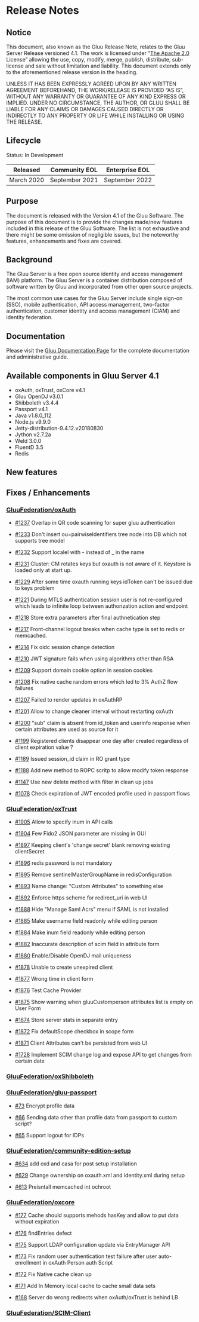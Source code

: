 # Release Notes

## Notice

This document, also known as the Gluu Release Note, 
relates to the Gluu Server Release versioned 4.1. The work is licensed under “[The Apache 2.0](https://www.apache.org/licenses/LICENSE-2.0) License” allowing the use, copy, modify, merge, publish, distribute, sub-license and sale without limitation and liability. This document extends only to the aforementioned release version in the heading.

UNLESS IT HAS BEEN EXPRESSLY AGREED UPON BY ANY WRITTEN AGREEMENT BEFOREHAND, THE WORK/RELEASE IS PROVIDED “AS IS”, WITHOUT ANY WARRANTY OR GUARANTEE OF ANY KIND EXPRESS OR IMPLIED. UNDER NO CIRCUMSTANCE, THE AUTHOR, OR GLUU SHALL BE LIABLE FOR ANY CLAIMS OR DAMAGES CAUSED DIRECTLY OR INDIRECTLY TO ANY PROPERTY OR LIFE WHILE INSTALLING OR USING THE RELEASE.

## Lifecycle

Status: In Development

| Released | Community EOL | Enterprise EOL |
| --- | --- | --- |
| March 2020 | September 2021 | September 2022 |

## Purpose

The document is released with the Version 4.1 of the Gluu Software. The purpose of this document is to provide the changes made/new features included in this release of the Gluu Software. The list is not exhaustive and there might be some omission of negligible issues, but the noteworthy features, enhancements and fixes are covered. 

## Background

The Gluu Server is a free open source identity and access management (IAM) platform. The Gluu Server is a container distribution composed of software written by Gluu and incorporated from other open source projects. 

The most common use cases for the Gluu Server include single sign-on (SSO), mobile authentication, API access management, two-factor authentication, customer identity and access management (CIAM) and identity federation.

## Documentation

Please visit the [Gluu Documentation Page](http://www.gluu.org/docs/ce) for the complete 
documentation and administrative guide. 

## Available components in Gluu Server 4.1
- oxAuth, oxTrust, oxCore v4.1
- Gluu OpenDJ v3.0.1
- Shibboleth v3.4.4
- Passport v4.1
- Java v1.8.0_112
- Node.js v9.9.0
- Jetty-distribution-9.4.12.v20180830
- Jython v2.7.2a
- Weld 3.0.0
- FluentD 3.5
- Redis

## New features

## Fixes / Enhancements
### [GluuFederation/oxAuth](https://github.com/GluuFederation/oxAuth/issues?utf8=?&q=is%3Aissue+milestone%3A4.1+)

- [#1237](https://github.com/GluuFederation/oxAuth/issues/1237) Overlap in QR code scanning for super gluu authentication

- [#1233](https://github.com/GluuFederation/oxAuth/issues/1233) Don't insert ou=pairwiseIdentifiers tree node into DB which not supports tree model

- [#1232](https://github.com/GluuFederation/oxAuth/issues/1232) Support localel with - instead of _ in the name

- [#1231](https://github.com/GluuFederation/oxAuth/issues/1231) Cluster: CM rotates keys but oxauth is not aware of it. Keystore is loaded only at start up.

- [#1229](https://github.com/GluuFederation/oxAuth/issues/1229) After some time oxauth running keys idToken can't be issued due to keys problem

- [#1221](https://github.com/GluuFederation/oxAuth/issues/1221) During MTLS authentication session user is not re-configured which leads to infinite loop between authorization action and endpoint

- [#1218](https://github.com/GluuFederation/oxAuth/issues/1218) Store extra parameters after final authnetication step

- [#1217](https://github.com/GluuFederation/oxAuth/issues/1217) Front-channel logout breaks when cache type is set to redis or memcached.

- [#1214](https://github.com/GluuFederation/oxAuth/issues/1214) Fix oidc session change detection

- [#1210](https://github.com/GluuFederation/oxAuth/issues/1210) JWT signature fails when using algorithms other than RSA

- [#1209](https://github.com/GluuFederation/oxAuth/issues/1209) Support domain cookie option in session cookies

- [#1208](https://github.com/GluuFederation/oxAuth/issues/1208) Fix native cache random errors which led to 3% AuthZ flow failures

- [#1207](https://github.com/GluuFederation/oxAuth/issues/1207) Failed to render updates in oxAuthRP

- [#1201](https://github.com/GluuFederation/oxAuth/issues/1201) Allow to change cleaner interval without restarting oxAuth

- [#1200](https://github.com/GluuFederation/oxAuth/issues/1200) "sub" claim is absent from id_token and userinfo response when certain attributes are used as source for it

- [#1199](https://github.com/GluuFederation/oxAuth/issues/1199) Registered clients disappear one day after created regardless of client expiration value ?

- [#1189](https://github.com/GluuFederation/oxAuth/issues/1189) Issued session_id claim in RO grant type

- [#1188](https://github.com/GluuFederation/oxAuth/issues/1188) Add new method to ROPC scritp to allow modify token response

- [#1147](https://github.com/GluuFederation/oxAuth/issues/1147) Use new delete method with filter in clean up jobs

- [#1078](https://github.com/GluuFederation/oxAuth/issues/1078) Check expiration of JWT encoded profile used in passport flows

### [GluuFederation/oxTrust](https://github.com/GluuFederation/oxTrust/issues?utf8=?&q=is%3Aissue+milestone%3A4.1+)

- [#1905](https://github.com/GluuFederation/oxTrust/issues/1905) Allow to specify inum in API calls

- [#1904](https://github.com/GluuFederation/oxTrust/issues/1904) Few Fido2 JSON parameter are missing in GUI

- [#1897](https://github.com/GluuFederation/oxTrust/issues/1897) Keeping client's 'change secret' blank removing existing clientSecret

- [#1896](https://github.com/GluuFederation/oxTrust/issues/1896) redis password is not mandatory

- [#1895](https://github.com/GluuFederation/oxTrust/issues/1895) Remove sentinelMasterGroupName in redisConfiguration

- [#1893](https://github.com/GluuFederation/oxTrust/issues/1893) Name change: "Custom Attributes" to something else

- [#1892](https://github.com/GluuFederation/oxTrust/issues/1892) Enforce https scheme for redirect_uri in web UI

- [#1888](https://github.com/GluuFederation/oxTrust/issues/1888) Hide "Manage Saml Acrs" menu if SAML is not installed

- [#1885](https://github.com/GluuFederation/oxTrust/issues/1885) Make username field readonly while editing person

- [#1884](https://github.com/GluuFederation/oxTrust/issues/1884) Make inum field readonly while editing person

- [#1882](https://github.com/GluuFederation/oxTrust/issues/1882) Inaccurate description of scim field in attribute form

- [#1880](https://github.com/GluuFederation/oxTrust/issues/1880) Enable/Disable OpenDJ mail uniqueness

- [#1878](https://github.com/GluuFederation/oxTrust/issues/1878) Unable to create unexpired client

- [#1877](https://github.com/GluuFederation/oxTrust/issues/1877) Wrong time in client form

- [#1876](https://github.com/GluuFederation/oxTrust/issues/1876) Test Cache Provider

- [#1875](https://github.com/GluuFederation/oxTrust/issues/1875) Show warning when gluuCustomperson attributes list is empty on User Form

- [#1874](https://github.com/GluuFederation/oxTrust/issues/1874) Store server stats in separate entry

- [#1872](https://github.com/GluuFederation/oxTrust/issues/1872) Fix defaultScope checkbox in scope form

- [#1871](https://github.com/GluuFederation/oxTrust/issues/1871) Client Attributes can't be persisted from web UI

- [#1728](https://github.com/GluuFederation/oxTrust/issues/1728) Implement SCIM change log and expose API to get changes from certain date

### [GluuFederation/oxShibboleth](https://github.com/GluuFederation/oxShibboleth/issues?utf8=?&q=is%3Aissue+milestone%3A4.1+)

### [GluuFederation/gluu-passport](https://github.com/GluuFederation/gluu-passport/issues?utf8=?&q=is%3Aissue+milestone%3A4.1+)

- [#73](https://github.com/GluuFederation/gluu-passport/issues/73) Encrypt profile data

- [#66](https://github.com/GluuFederation/gluu-passport/issues/66) Sending data other than profile data from passport to custom script?

- [#65](https://github.com/GluuFederation/gluu-passport/issues/65) Support logout for IDPs

### [GluuFederation/community-edition-setup](https://github.com/GluuFederation/community-edition-setup/issues?utf8=?&q=is%3Aissue+milestone%3A4.1+)

- [#634](https://github.com/GluuFederation/community-edition-setup/issues/634) add oxd and casa for post setup installation

- [#629](https://github.com/GluuFederation/community-edition-setup/issues/629) Change ownership on oxauth.xml and identity.xml during setup

- [#613](https://github.com/GluuFederation/community-edition-setup/issues/613) Preisntall memcached int ochroot

### [GluuFederation/oxcore](https://github.com/GluuFederation/oxcore/issues?utf8=?&q=is%3Aissue+milestone%3A4.1+)

- [#177](https://github.com/GluuFederation/oxCore/issues/177) Cache should supports mehods hasKey and allow to put data without expiration

- [#176](https://github.com/GluuFederation/oxCore/issues/176) findEntries defect

- [#175](https://github.com/GluuFederation/oxCore/issues/175) Support LDAP configuration update via EntryManager API

- [#173](https://github.com/GluuFederation/oxCore/issues/173) Fix random user authentication test failure after user auto-enrollment in oxAuth Person auth Script

- [#172](https://github.com/GluuFederation/oxCore/issues/172) Fix Native cache clean up

- [#171](https://github.com/GluuFederation/oxCore/issues/171) Add In Memory local cache to cache small data sets

- [#168](https://github.com/GluuFederation/oxCore/issues/168) Server do wrong redirects when oxAuth/oxTrust is behind LB

### [GluuFederation/SCIM-Client](https://github.com/GluuFederation/SCIM-Client/issues?utf8=?&q=is%3Aissue+milestone%3A4.1+)
